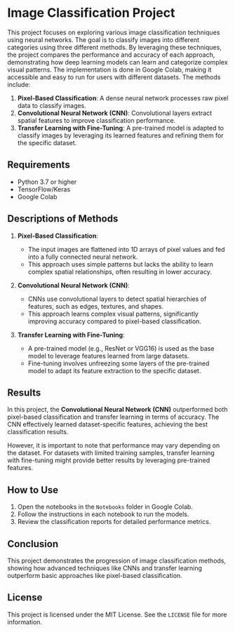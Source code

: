 # Image Classification Project

This project focuses on exploring various image classification techniques using neural networks. The goal is to classify images into different categories using three different methods. By leveraging these techniques, the project compares the performance and accuracy of each approach, demonstrating how deep learning models can learn and categorize complex visual patterns. The implementation is done in Google Colab, making it accessible and easy to run for users with different datasets. The methods include:

1. **Pixel-Based Classification**: A dense neural network processes raw pixel data to classify images.
2. **Convolutional Neural Network (CNN)**: Convolutional layers extract spatial features to improve classification performance.
3. **Transfer Learning with Fine-Tuning**: A pre-trained model is adapted to classify images by leveraging its learned features and refining them for the specific dataset.


## Requirements

- Python 3.7 or higher
- TensorFlow/Keras
- Google Colab

## Descriptions of Methods

1. **Pixel-Based Classification**:
   - The input images are flattened into 1D arrays of pixel values and fed into a fully connected neural network.
   - This approach uses simple patterns but lacks the ability to learn complex spatial relationships, often resulting in lower accuracy.

2. **Convolutional Neural Network (CNN)**:
   - CNNs use convolutional layers to detect spatial hierarchies of features, such as edges, textures, and shapes.
   - This approach learns complex visual patterns, significantly improving accuracy compared to pixel-based classification.

3. **Transfer Learning with Fine-Tuning**:
   - A pre-trained model (e.g., ResNet or VGG16) is used as the base model to leverage features learned from large datasets.
   - Fine-tuning involves unfreezing some layers of the pre-trained model to adapt its feature extraction to the specific dataset.

## Results

In this project, the **Convolutional Neural Network (CNN)** outperformed both pixel-based classification and transfer learning in terms of accuracy. The CNN effectively learned dataset-specific features, achieving the best classification results.

However, it is important to note that performance may vary depending on the dataset. For datasets with limited training samples, transfer learning with fine-tuning might provide better results by leveraging pre-trained features.

## How to Use

1. Open the notebooks in the `Notebooks` folder in Google Colab.
2. Follow the instructions in each notebook to run the models.
3. Review the classification reports for detailed performance metrics.

## Conclusion

This project demonstrates the progression of image classification methods, showing how advanced techniques like CNNs and transfer learning outperform basic approaches like pixel-based classification.

 ## License

 This project is licensed under the MIT License. See the `LICENSE` file for more information.

